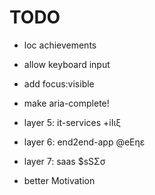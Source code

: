 # TODO


- loc achievements

- allow keyboard input
- add focus:visible
- make aria-complete!


- layer 5: it-services +iIιξ
- layer 6: end2end-app @eEηε
- layer 7: saas $sSΣσ

- better Motivation
